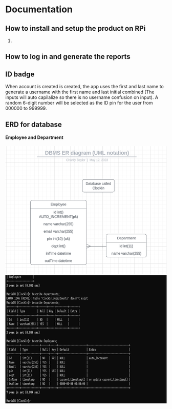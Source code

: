 # Documentation

## How to install and setup the product on RPi

<ol>
  <li></li>
</ol>

## How to log in and generate the reports



## ID badge

<p>When account is created is created, the app uses the first and last name to generate a username with the first name and last initial combined (The inputs will auto capilalize so there is no username confusion on input). A random 6-digit number will be selected as the ID pin for the user from 000000 to 999999.</p>

## ERD for database

#### Employee and Department
<img src="https://github.com/SICTC-CS/web-app-final-ethan-alex-charity-matthew-nick/blob/main/img/database.png" height="400px">
<img src="https://github.com/SICTC-CS/web-app-final-ethan-alex-charity-matthew-nick/blob/main/img/databse%203.png" height="400px">
